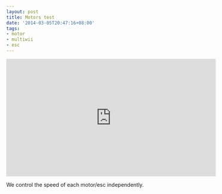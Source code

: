 ```yaml
---
layout: post
title: Motors test
date: '2014-03-05T20:47:16+08:00'
tags:
- motor
- multiwii
- esc
---
```

<iframe width="560" height="315" src="https://www.youtube.com/embed/ospUH7gfXYg" title="YouTube video player" frameborder="0" allow="accelerometer; autoplay; clipboard-write; encrypted-media; gyroscope; picture-in-picture" allowfullscreen></iframe>

We control the speed of each motor/esc independently.
